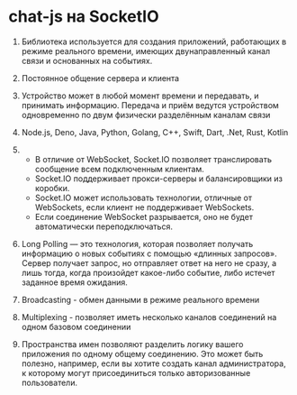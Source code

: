 # chat-js на SocketIO
1) Библиотека используется для создания приложений, работающих в режиме реального времени, имеющих двунаправленный канал связи и основанных на событиях. 

2) Постоянное общение сервера и клиента

3) Устройство может в любой момент времени и передавать, и принимать информацию. Передача и приём ведутся устройством одновременно по двум физически разделённым каналам связи 

4)  Node.js, Deno, Java, Python, Golang, C++, Swift, Dart, .Net, Rust, Kotlin

5) - В отличие от WebSocket, Socket.IO позволяет транслировать сообщение всем подключенным клиентам.
   - Socket.IO поддерживает прокси-серверы и балансировщики из коробки.
   - Socket.IO может использовать технологии, отличные от WebSockets, если клиент не поддерживает WebSockets.
   - Если соединение WebSocket разрывается, оно не будет автоматически переподключаться.

6) Long Polling — это технология, которая позволяет получать информацию о новых событиях с помощью «длинных запросов». Сервер получает запрос, но отправляет ответ на него не сразу, а лишь тогда, когда произойдет какое-либо событие, либо истечет заданное время ожидания.

7) Broadcasting - обмен данными в режиме реального времени

8) Multiplexing - позволяет иметь несколько каналов соединений на одном базовом соединении

9) Пространства имен позволяют разделить логику вашего приложения по одному общему соединению. Это может быть полезно, например, если вы хотите создать канал администратора, к которому могут присоединиться только авторизованные пользователи.